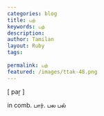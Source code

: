 ```yaml
---
categories: blog
title: பற்
keywords: பற்
description: 
author: Tamilan
layout: Ruby
tags: 
 
permalink: பற்
featured: /images/ttak-48.png
---
```

  
[ paṟ ]  
  
in comb. பார். பல பல்